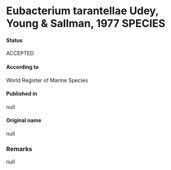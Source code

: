 Eubacterium tarantellae Udey, Young & Sallman, 1977 SPECIES
=======

#### Status
ACCEPTED

#### According to
World Register of Marine Species

#### Published in
null

#### Original name
null

### Remarks
null